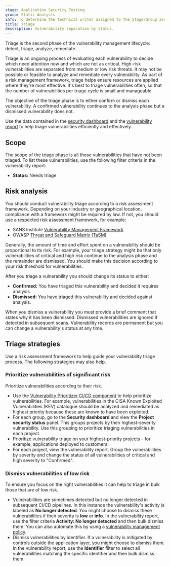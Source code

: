 ```yaml
---
stage: Application Security Testing
group: Static Analysis
info: To determine the technical writer assigned to the Stage/Group associated with this page, see https://handbook.gitlab.com/handbook/product/ux/technical-writing/#assignments
title: Triage
description: Vulnerability separation by status.
---
```


Triage is the second phase of the vulnerability management lifecycle: detect, triage, analyze,
remediate.

Triage is an ongoing process of evaluating each vulnerability to decide which need attention now and
which are not as critical. High-risk vulnerabilities are separated from medium or low risk threats.
It may not be possible or feasible to analyze and remediate every vulnerability. As part of a risk
management framework, triage helps ensure resources are applied where they're most effective. It's
best to triage vulnerabilities often, so that the number of vulnerabilities per triage cycle is
small and manageable.

The objective of the triage phase is to either confirm or dismiss each vulnerability. A confirmed
vulnerability continues to the analysis phase but a dismissed vulnerability does not.

Use the data contained in the [security dashboard](../security_dashboard/_index.md) and the
[vulnerability report](../vulnerability_report/_index.md) to help triage vulnerabilities efficiently
and effectively.

## Scope

The scope of the triage phase is all those vulnerabilities that have not been triaged. To list these
vulnerabilities, use the following filter criteria in the vulnerability report:

- **Status:** Needs triage

## Risk analysis

You should conduct vulnerability triage according to a risk assessment framework.
Depending on your industry or geographical location, compliance with a framework might be
required by law. If not, you should use a respected risk assessment framework, for example:

- SANS Institute [Vulnerability Management Framework](https://www.sans.org/blog/the-vulnerability-assessment-framework/)
- OWASP [Threat and Safeguard Matrix (TaSM)](https://owasp.org/www-project-threat-and-safeguard-matrix/)

Generally, the amount of time and effort spent on a vulnerability should be proportional to its
risk. For example, your triage strategy might be that only vulnerabilities of critical and high risk continue
to the analysis phase and the remainder are dismissed. You should make this decision according to your risk
threshold for vulnerabilities.

After you triage a vulnerability you should change its status to either:

- **Confirmed:** You have triaged this vulnerability and decided it requires analysis.
- **Dismissed:** You have triaged this vulnerability and decided against analysis.

When you dismiss a vulnerability you must provide a brief comment that states why it has been
dismissed. Dismissed vulnerabilities are ignored if detected in subsequent scans. Vulnerability
records are permanent but you can change a vulnerability's status at any time.

## Triage strategies

Use a risk assessment framework to help guide your vulnerability triage process. The following
strategies may also help.

### Prioritize vulnerabilities of significant risk

Prioritize vulnerabilities according to their risk.

- Use the [Vulnerability Prioritizer CI/CD component](../vulnerabilities/risk_assessment_data.md#vulnerability-prioritizer)
  to help prioritize vulnerabilities. For example, vulnerabilities in the CISA Known Exploited
  Vulnerabilities (KEV) catalogue should be analyzed and remediated as highest priority because
  these are known to have been exploited.
- For each group, go to the **Security dashboard** and view the **Project security status** panel. This groups
  projects by their highest-severity vulnerability. Use this grouping to prioritize triaging
  vulnerabilities in each project.
- Prioritize vulnerability triage on your highest-priority projects - for example, applications
  deployed to customers.
- For each project, view the vulnerability report. Group the vulnerabilities by severity and change
  the status of all vulnerabilities of critical and high severity to "Confirmed".

### Dismiss vulnerabilities of low risk

To ensure you focus on the right vulnerabilities it can help to triage in bulk those that are of low
risk.

- Vulnerabilities are sometimes detected but no longer detected in subsequent CI/CD pipelines. In
  this instance the vulnerability's activity is labeled as **No longer detected**. You might choose to
  dismiss these vulnerabilities if their severity is **low** or **info**. In the
  vulnerability report, use the filter criteria **Activity: No longer detected** and then bulk dismiss
  them. You can also automate this by using a [vulnerability management policy](../policies/vulnerability_management_policy.md).
- Dismiss vulnerabilities by identifier. If a vulnerability is mitigated by controls outside the
  application layer, you might choose to dismiss them. In the vulnerability report, use the
  **Identifier** filter to select all vulnerabilities matching the specific identifier and then
  bulk dismiss them.
